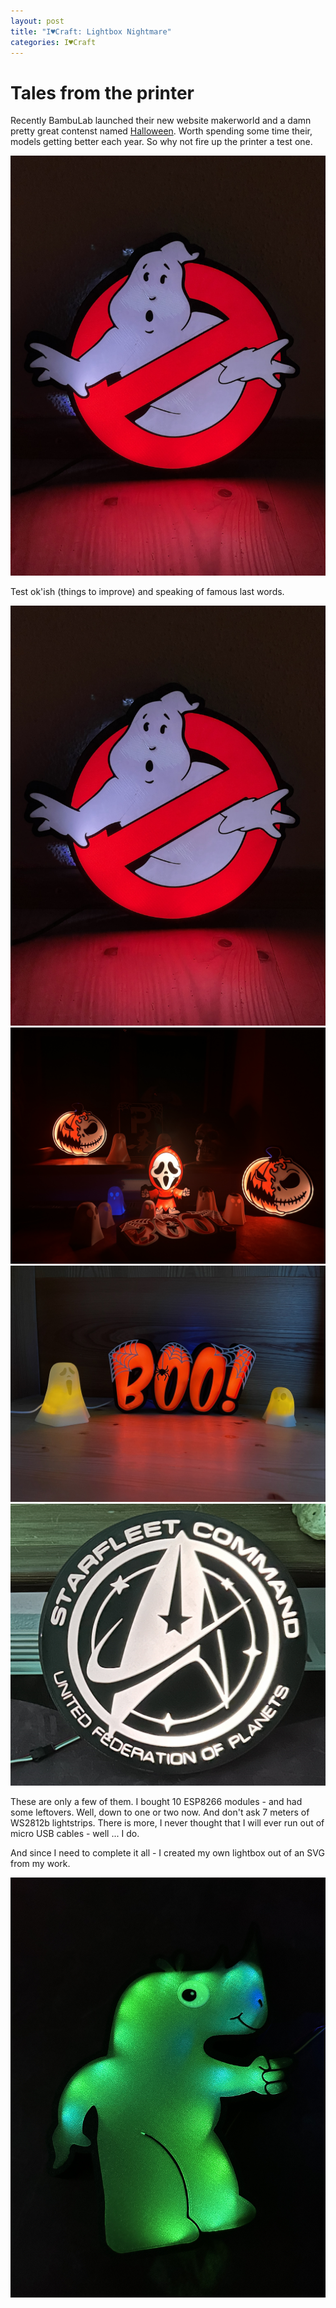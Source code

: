 ```yaml
---
layout: post
title: "I♥Craft: Lightbox Nightmare"
categories: I♥Craft
---
```


# Tales from the printer

Recently BambuLab launched their new website makerworld and a damn pretty great contenst named [Halloween](https://makerworld.com/en/contests/1#tab-Winner).
Worth spending some time their, models getting better each year. So why not fire up the printer a test one.

![Anubis](/assets/pix/Lightbox_Ghostbusters.JPG)  

Test ok'ish (things to improve) and speaking of famous last words.

![Anubis](/assets/pix/Lightbox_Ghostbusters.JPG)  
![Anubis](/assets/pix/Lightbox_Halloween.JPG) 
![Anubis](/assets/pix/Lightbox_boo.JPG)
![Anubis](/assets/pix/Lightbox_StarTrek.jpg)

These are only a few of them. I bought 10 ESP8266 modules - and had some leftovers. Well, down to one or two now. And don't ask 7 meters of WS2812b lightstrips. There is more, I never thought that I will ever run out of micro USB cables - well ... I do.  

And since I need to complete it all - I created my own lightbox out of an SVG from my work.

![Anubis](/assets/pix/Lightbox_Orcarhino.JPG)